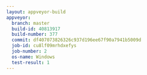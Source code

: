 ```yaml
---
layout: appveyor-build
appveyor:
  branch: master
  build-id: 40813917
  build-number: 377
  commit: df407073826326c937d196ee67f90a7941b5009d
  job-id: cu8lf09mrhdxefys
  job-number: 2
  os-name: Windows
  test-result: 1
---
```

